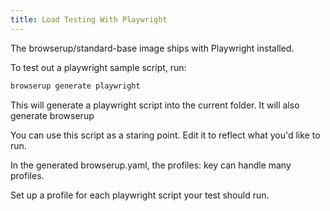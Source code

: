 ```yaml
---
title: Load Testing With Playwright
---
```


The browserup/standard-base image ships with Playwright installed.

To test out a playwright sample script, run:

```bash
browserup generate playwright
```

This will generate a playwright script into the current folder.
It will also generate browserup

You can use this script as a staring point.  Edit it to reflect what you'd like to run.

In the generated browserup.yaml, the profiles: key can handle many profiles.

Set up a profile for each playwright script your test should run.

